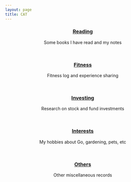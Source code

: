 ```yaml
---
layout: page
title: CAT
---
```


<center>

<p><b><h3><a href="/:categories.md">Reading</a></h3></b></p>
<p>Some books I have read and my notes</p>

<br>

<p><b><h3><a href="/:categories.md">Fitness</a></h3></b></p>
<p>Fitness log and experience sharing</p>

<br>

<p><b><h3><a href="/:categories.md">Investing</a></h3></b></p>
<p>Research on stock and fund investments</p>

<br>

<p><b><h3><a href="/:categories.md">Interests</a></h3></b></p>
<p>My hobbies about Go, gardening, pets, etc</p>

<br>

<p><b><h3><a href="/:categories.md">Others</a></h3></b></p>
<p>Other miscellaneous records</p>

<br>